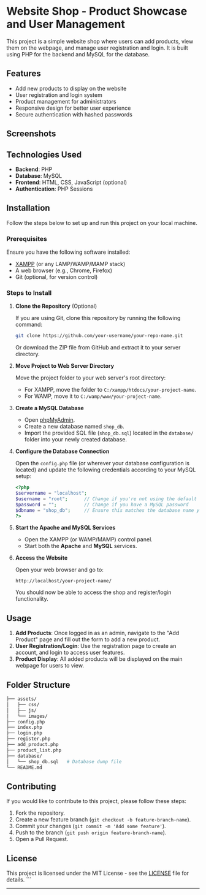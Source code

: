 # Website Shop - Product Showcase and User Management

This project is a simple website shop where users can add products, view them on the webpage, and manage user registration and login. It is built using PHP for the backend and MySQL for the database.

## Features

- Add new products to display on the website
- User registration and login system
- Product management for administrators
- Responsive design for better user experience
- Secure authentication with hashed passwords

## Screenshots

<!-- You can add screenshots of your project here for a visual overview -->

## Technologies Used

- **Backend**: PHP
- **Database**: MySQL
- **Frontend**: HTML, CSS, JavaScript (optional)
- **Authentication**: PHP Sessions

## Installation

Follow the steps below to set up and run this project on your local machine.

### Prerequisites

Ensure you have the following software installed:

- [XAMPP](https://www.apachefriends.org/index.html) (or any LAMP/WAMP/MAMP stack) 
- A web browser (e.g., Chrome, Firefox)
- Git (optional, for version control)

### Steps to Install

1. **Clone the Repository** (Optional)

   If you are using Git, clone this repository by running the following command:

   ```bash
   git clone https://github.com/your-username/your-repo-name.git
   ```

   Or download the ZIP file from GitHub and extract it to your server directory.

2. **Move Project to Web Server Directory**

   Move the project folder to your web server's root directory:

   - For XAMPP, move the folder to `C:/xampp/htdocs/your-project-name`.
   - For WAMP, move it to `C:/wamp/www/your-project-name`.

3. **Create a MySQL Database**

   - Open [phpMyAdmin](http://localhost/phpmyadmin).
   - Create a new database named `shop_db`.
   - Import the provided SQL file (`shop_db.sql`) located in the `database/` folder into your newly created database.

4. **Configure the Database Connection**

   Open the `config.php` file (or wherever your database configuration is located) and update the following credentials according to your MySQL setup:

   ```php
   <?php
   $servername = "localhost";
   $username = "root";      // Change if you're not using the default 'root' user
   $password = "";          // Change if you have a MySQL password
   $dbname = "shop_db";     // Ensure this matches the database name you created
   ?>
   ```

5. **Start the Apache and MySQL Services**

   - Open the XAMPP (or WAMP/MAMP) control panel.
   - Start both the **Apache** and **MySQL** services.

6. **Access the Website**

   Open your web browser and go to:

   ```url
   http://localhost/your-project-name/
   ```

   You should now be able to access the shop and register/login functionality.

## Usage

1. **Add Products**: Once logged in as an admin, navigate to the "Add Product" page and fill out the form to add a new product.
2. **User Registration/Login**: Use the registration page to create an account, and login to access user features.
3. **Product Display**: All added products will be displayed on the main webpage for users to view.

## Folder Structure

```bash
├── assets/
│   ├── css/
│   ├── js/
│   └── images/
├── config.php
├── index.php
├── login.php
├── register.php
├── add_product.php
├── product_list.php
├── database/
│   └── shop_db.sql   # Database dump file
└── README.md
```

## Contributing

If you would like to contribute to this project, please follow these steps:

1. Fork the repository.
2. Create a new feature branch (`git checkout -b feature-branch-name`).
3. Commit your changes (`git commit -m 'Add some feature'`).
4. Push to the branch (`git push origin feature-branch-name`).
5. Open a Pull Request.

## License

This project is licensed under the MIT License - see the [LICENSE](LICENSE) file for details.
\```

---
